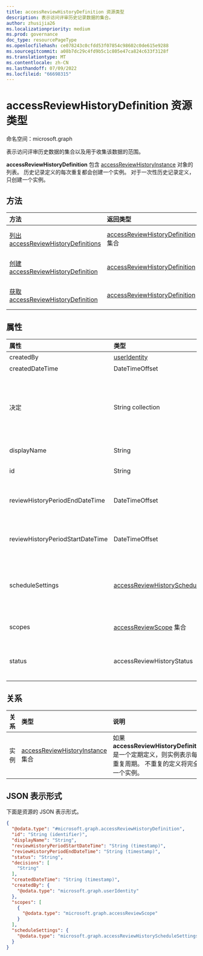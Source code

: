 ```yaml
---
title: accessReviewHistoryDefinition 资源类型
description: 表示访问评审历史记录数据的集合。
author: zhusijia26
ms.localizationpriority: medium
ms.prod: governance
doc_type: resourcePageType
ms.openlocfilehash: ce078243c0cfdd53f07854c98602c0de615e9288
ms.sourcegitcommit: a08b7dc29c4fd9b5c1c805e47ca824c633f3128f
ms.translationtype: MT
ms.contentlocale: zh-CN
ms.lasthandoff: 07/09/2022
ms.locfileid: "66698315"
---
```

# <a name="accessreviewhistorydefinition-resource-type"></a>accessReviewHistoryDefinition 资源类型

命名空间：microsoft.graph

表示访问评审历史数据的集合以及用于收集该数据的范围。

**accessReviewHistoryDefinition** 包含 [accessReviewHistoryInstance](accessReviewHistoryInstance.md) 对象的列表。 历史记录定义的每次重复都会创建一个实例。 对于一次性历史记录定义，只创建一个实例。

## <a name="methods"></a>方法

|方法|返回类型|说明|
|:---|:---|:---|
|[列出 accessReviewHistoryDefinitions](../api/accessreviewset-list-historydefinitions.md)|[accessReviewHistoryDefinition](accessreviewhistorydefinition.md) 集合|获取 [accessReviewHistoryDefinition](accessreviewhistorydefinition.md) 对象及其属性的列表。|
|[创建 accessReviewHistoryDefinition](../api/accessreviewset-post-historydefinitions.md)|[accessReviewHistoryDefinition](accessreviewhistorydefinition.md)|创建新的 [accessReviewHistoryDefinition](accessreviewhistorydefinition.md) 对象。|
|[获取 accessReviewHistoryDefinition](../api/accessreviewhistorydefinition-get.md)|[accessReviewHistoryDefinition](accessreviewhistorydefinition.md)|读取 [accessReviewHistoryDefinition](accessreviewhistorydefinition.md) 对象的属性和关系。|

## <a name="properties"></a>属性

|属性|类型|说明|
|:---|:---|:---|
|createdBy|[userIdentity](useridentity.md)| 创建此审阅历史记录定义的用户。 |
|createdDateTime|DateTimeOffset|创建访问评审定义时的时间戳。|
|决定|String collection|确定如果指定，哪些评审决定将包含在提取的审阅历史记录数据中。 创建时可选。 如果在创建时未提供任何决策，则默认情况下将包含所有决策。 可能的值为：`approve`、`deny`、`dontKnow`和 `notReviewed``notNotified`。|
|displayName|String|访问评审历史记录数据收集的名称。 必需。|
|id|String|访问评审历史记录定义的分配的唯一标识符。|
|reviewHistoryPeriodEndDateTime|DateTimeOffset| 时间戳。 在此日期或之前结束的评论将包含在提取的历史记录数据中。 仅当未定义 **scheduleSettings** 时才需要。 |
|reviewHistoryPeriodStartDateTime|DateTimeOffset|时间戳。 从此日期开始或之前的评审将包含在提取的历史记录数据中。 仅当未定义 **scheduleSettings** 时才需要。|
| scheduleSettings  |[accessReviewHistoryScheduleSettings](accessReviewHistoryScheduleSettings.md)| 定期访问评审历史记录定义系列的设置。 仅当未定义 **reviewHistoryPeriodStartDateTime** 或 **reviewHistoryPeriodEndDateTime 时** 才需要。 尚不支持。|
|scopes|[accessReviewScope](accessreviewscope.md) 集合|用于对提取的历史记录数据中包含的评论进行范围。 提取其范围与此提供的范围匹配的评审。 必填。|
|status| accessReviewHistoryStatus|表示审阅历史记录数据收集的状态。 可能的值包括 `done`、`inProgress`、`error`、`requested`、`unknownFutureValue`。|

## <a name="relationships"></a>关系

|关系|类型|说明|
|:---|:---|:---|
|实例|[accessReviewHistoryInstance](accessreviewhistoryinstance.md) 集合| 如果 **accessReviewHistoryDefinition** 是一个定期定义，则实例表示每个重复周期。 不重复的定义将完全有一个实例。|

## <a name="json-representation"></a>JSON 表示形式

下面是资源的 JSON 表示形式。
<!-- {
  "blockType": "resource",
  "keyProperty": "id",
  "@odata.type": "microsoft.graph.accessReviewHistoryDefinition",
  "baseType": "microsoft.graph.entity",
  "openType": false
}
-->

``` json
{
  "@odata.type": "#microsoft.graph.accessReviewHistoryDefinition",
  "id": "String (identifier)",
  "displayName": "String",
  "reviewHistoryPeriodStartDateTime": "String (timestamp)",
  "reviewHistoryPeriodEndDateTime": "String (timestamp)",
  "status": "String",
  "decisions": [
    "String"
  ],
  "createdDateTime": "String (timestamp)",
  "createdBy": {
    "@odata.type": "microsoft.graph.userIdentity"
  },
  "scopes": [
    {
      "@odata.type": "microsoft.graph.accessReviewScope"
    }
  ],
  "scheduleSettings": {
    "@odata.type": "microsoft.graph.accessReviewHistoryScheduleSettings"
  }
}
```
